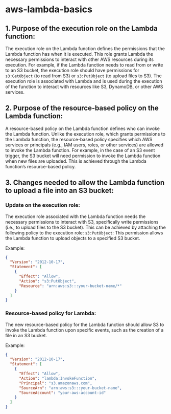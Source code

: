# aws-lambda-basics

## 1. Purpose of the execution role on the Lambda function:

The execution role on the Lambda function defines the permissions that the Lambda function has when it is executed. This role grants Lambda the necessary permissions to interact with other AWS resources during its execution. For example, if the Lambda function needs to read from or write to an S3 bucket, the execution role should have permissions for `s3:GetObject` (to read from S3) or `s3:PutObject` (to upload files to S3). The execution role is associated with Lambda and is used during the execution of the function to interact with resources like S3, DynamoDB, or other AWS services.

## 2. Purpose of the resource-based policy on the Lambda function:

A resource-based policy on the Lambda function defines who can invoke the Lambda function. Unlike the execution role, which grants permissions to the Lambda function, the resource-based policy specifies which AWS services or principals (e.g., IAM users, roles, or other services) are allowed to invoke the Lambda function. For example, in the case of an S3 event trigger, the S3 bucket will need permission to invoke the Lambda function when new files are uploaded. This is achieved through the Lambda function’s resource-based policy.

## 3. Changes needed to allow the Lambda function to upload a file into an S3 bucket:

### Update on the execution role:

The execution role associated with the Lambda function needs the necessary permissions to interact with S3, specifically write permissions (i.e., to upload files to the S3 bucket). This can be achieved by attaching the following policy to the execution role:
`s3:PutObject`: This permission allows the Lambda function to upload objects to a specified S3 bucket.

Example:
``` json
{
  "Version": "2012-10-17",
  "Statement": [
    {
      "Effect": "Allow",
      "Action": "s3:PutObject",
      "Resource": "arn:aws:s3:::your-bucket-name/*"
    }
  ]
}
```

### Resource-based policy for Lambda:

The new resource-based policy for the Lambda function should allow S3 to invoke the Lambda function upon specific events, such as the creation of a file in an S3 bucket.

Example:
``` json
{
  "Version": "2012-10-17",
  "Statement": [
    {
      "Effect": "Allow",
      "Action": "lambda:InvokeFunction",
      "Principal": "s3.amazonaws.com",
      "SourceArn": "arn:aws:s3:::your-bucket-name",
      "SourceAccount": "your-aws-account-id"
    }
  ]
}
```

